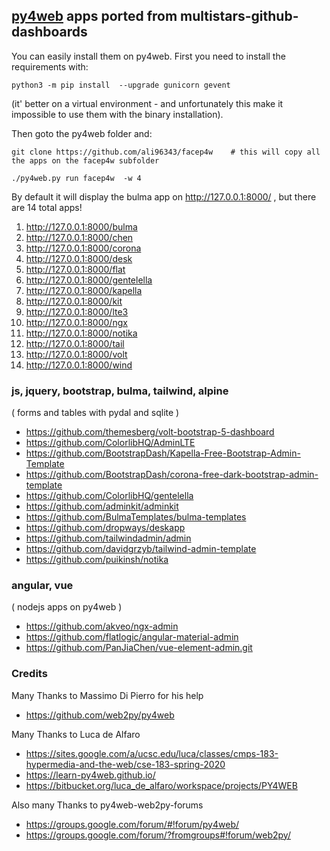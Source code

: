 
## [py4web](http://py4web.com) apps ported from multistars-github-dashboards

You can easily install them on py4web. First you need to install the requirements with:

   `python3 -m pip install  --upgrade gunicorn gevent `

(it' better on a virtual environment - and unfortunately this make it impossible to use them with the binary installation).

Then goto the py4web folder and:

   `git clone https://github.com/ali96343/facep4w    # this will copy all the apps on the facep4w subfolder`
   
   `./py4web.py run facep4w  -w 4`

By default it will display the bulma app on http://127.0.0.1:8000/ , but there are 14 total apps!

1. http://127.0.0.1:8000/bulma
1. http://127.0.0.1:8000/chen
1. http://127.0.0.1:8000/corona
1. http://127.0.0.1:8000/desk
1. http://127.0.0.1:8000/flat
1. http://127.0.0.1:8000/gentelella
1. http://127.0.0.1:8000/kapella
1. http://127.0.0.1:8000/kit
1. http://127.0.0.1:8000/lte3
1. http://127.0.0.1:8000/ngx
1. http://127.0.0.1:8000/notika
1. http://127.0.0.1:8000/tail
1. http://127.0.0.1:8000/volt
1. http://127.0.0.1:8000/wind


### js, jquery, bootstrap, bulma, tailwind, alpine

( forms and tables with pydal and sqlite )

- https://github.com/themesberg/volt-bootstrap-5-dashboard
- https://github.com/ColorlibHQ/AdminLTE
- https://github.com/BootstrapDash/Kapella-Free-Bootstrap-Admin-Template
- https://github.com/BootstrapDash/corona-free-dark-bootstrap-admin-template
- https://github.com/ColorlibHQ/gentelella
- https://github.com/adminkit/adminkit
- https://github.com/BulmaTemplates/bulma-templates
- https://github.com/dropways/deskapp
- https://github.com/tailwindadmin/admin  
- https://github.com/davidgrzyb/tailwind-admin-template
- https://github.com/puikinsh/notika

### angular, vue

( nodejs apps on py4web )

- https://github.com/akveo/ngx-admin
- https://github.com/flatlogic/angular-material-admin
- https://github.com/PanJiaChen/vue-element-admin.git


### Credits

Many Thanks to Massimo Di Pierro for his help  

- https://github.com/web2py/py4web 

Many Thanks to Luca de Alfaro 

- https://sites.google.com/a/ucsc.edu/luca/classes/cmps-183-hypermedia-and-the-web/cse-183-spring-2020 
- https://learn-py4web.github.io/ 
- https://bitbucket.org/luca_de_alfaro/workspace/projects/PY4WEB 

Also many Thanks to py4web-web2py-forums
 
- https://groups.google.com/forum/#!forum/py4web/
- https://groups.google.com/forum/?fromgroups#!forum/web2py/
